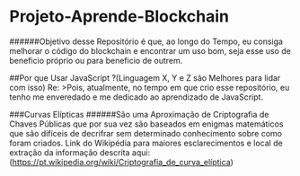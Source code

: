 # Projeto-Aprende-Blockchain
######Objetivo desse Repositório é que, ao longo do Tempo, eu consiga melhorar o código do blockchain e encontrar um uso bom, seja esse uso de beneficio próprio ou para beneficio de outrem.

##Por que Usar JavaScript ?(Linguagem X, Y e Z são Melhores para lidar com isso)</h1>
Re: >Pois, atualmente, no tempo em que crio esse repositório, eu tenho me enveredado e me dedicado ao aprendizado de JavaScript.

###Curvas Elípticas
######São uma Aproximação de Criptografia de Chaves Públicas que por sua vez são baseados em enigmas matemáticos que são difíceis de decrifrar sem determinado conhecimento sobre como foram criados.
Link do Wikipédia para maiores esclarecimentos e local de extração da informação descrita aqui: (https://pt.wikipedia.org/wiki/Criptografia_de_curva_elíptica)